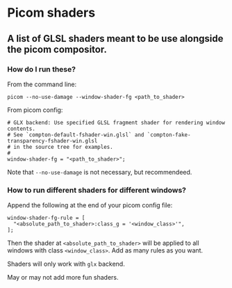 # Picom shaders
## A list of GLSL shaders meant to be use alongside the picom compositor.

### How do I run these?
From the command line:
```
picom --no-use-damage --window-shader-fg <path_to_shader>
```
From picom config: 
```
# GLX backend: Use specified GLSL fragment shader for rendering window contents.        
# See `compton-default-fshader-win.glsl` and `compton-fake-transparency-fshader-win.glsl
# in the source tree for examples.    
#    
window-shader-fg = "<path_to_shader>";
``` 

Note that `--no-use-damage` is not necessary, but recommendeed.

### How to run different shaders for different windows?
Append the following at the end of your picom config file:
```
window-shader-fg-rule = [
  "<absolute_path_to_shader>:class_g = '<window_class>'",
];
```
Then the shader at `<absolute_path_to_shader>` will be applied to all windows with class `<window_class>`.
Add as many rules as you want.


Shaders will only work with `glx` backend.

May or may not add more fun shaders.
